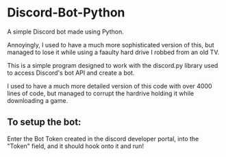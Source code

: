 # Discord-Bot-Python
A simple Discord bot made using Python.

Annoyingly, I used to have a much more sophisticated version of this, but managed to lose it while using a faaulty hard drive I robbed from an old TV.

This is a simple program designed to work with the discord.py library used to access Discord's bot API and create a bot.

I used to have a much more detailed version of this code with over 4000 lines of code, but managed to corrupt the hardrive holding it while downloading a game.

## To setup the bot:

Enter the Bot Token created in the discord developer portal, into the "Token" field, and it should hook onto it and run!
